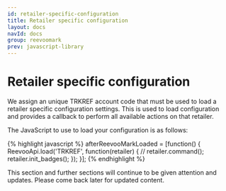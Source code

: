 ```yaml
---
id: retailer-specific-configuration
title: Retailer specific configuration
layout: docs
navId: docs
group: reevoomark
prev: javascript-library
---
```


Retailer specific configuration
===============================

We assign an unique TRKREF account code that must be used to load a retailer specific configuration settings.
This is used to load configuration and provides a callback to perform all available actions on that retailer.

The JavaScript to use to load your configuration is as follows:

{% highlight javascript %}
afterReevooMarkLoaded = [function() {
  ReevooApi.load('TRKREF', function(retailer) {
    // retailer.command();
    retailer.init_badges();
  });
}];
{% endhighlight %}

This section and further sections will continue to be given attention and updates. Please come back later for updated content.

